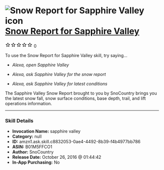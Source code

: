 # &nbsp;<img src="skill_icon" alt="Snow Report for Sapphire Valley icon" width="36"> [Snow Report for Sapphire Valley](http://alexa.amazon.com/#skills/amzn1.ask.skill.c8832053-0ae4-4492-8b39-f4b4977bb786)
![0 stars](../../images/ic_star_border_black_18dp_1x.png)![0 stars](../../images/ic_star_border_black_18dp_1x.png)![0 stars](../../images/ic_star_border_black_18dp_1x.png)![0 stars](../../images/ic_star_border_black_18dp_1x.png)![0 stars](../../images/ic_star_border_black_18dp_1x.png) 0

To use the Snow Report for Sapphire Valley skill, try saying...

* *Alexa, open Sapphire Valley*

* *Alexa, ask Sapphire Valley for the snow report*

* *Alexa, ask Sapphire Valley for latest conditions*

The Sapphire Valley Snow Report brought to you by SnoCountry brings you the latest snow fall, snow surface conditions,  base depth, trail, and lift operations information.

***

### Skill Details

* **Invocation Name:** sapphire valley
* **Category:** null
* **ID:** amzn1.ask.skill.c8832053-0ae4-4492-8b39-f4b4977bb786
* **ASIN:** B01M5FFCO1
* **Author:** SnoCountry
* **Release Date:** October 26, 2016 @ 01:44:42
* **In-App Purchasing:** No
